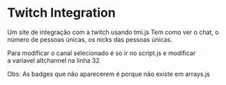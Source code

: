 # Twitch Integration
Um site de integração com a twitch usando tmi.js
Tem como ver o chat, o número de pessoas únicas, os nicks das pessoas únicas.

Para modificar o canal selecionado é so ir no script.js e modificar  
a variavel altchannel na linha 32

Obs:
As badges que não aparecerem é porque não existe em arrays.js
